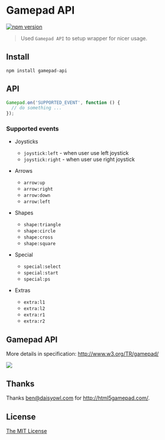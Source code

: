 # Gamepad API

[![npm version](https://badge.fury.io/js/gamepad-api.svg)](https://badge.fury.io/js/gamepad-api)

> Used `Gamepad API` to setup wrapper for nicer usage.

## Install

```
npm install gamepad-api
```

## API

```js
Gamepad.on('SUPPORTED_EVENT', function () {
  // do something ...
});
```

### Supported events

 - Joysticks
     - `joystick:left` - when user use left joystick
     - `joystick:right` - when user use right joystick
 
 - Arrows
     - `arrow:up`
     - `arrow:right`
     - `arrow:down`
     - `arrow:left`
 
 - Shapes
     - `shape:triangle`
     - `shape:circle`
     - `shape:cross`
     - `shape:square`
 
 - Special
     - `special:select`
     - `special:start`
     - `special:ps`

 - Extras
     - `extra:l1`
     - `extra:l2`
     - `extra:r1`
     - `extra:r2`
     
## Gamepad API

More details in specification: http://www.w3.org/TR/gamepad/

![](https://w3c.github.io/gamepad/standard_gamepad.svg)

## Thanks 

Thanks ben@daisyowl.com for http://html5gamepad.com/.

## License

[The MIT License](http://piecioshka.mit-license.org/)
